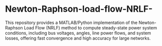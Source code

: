# Newton-Raphson-load-flow-NRLF-
This repository provides a MATLAB/Python implementation of the Newton-Raphson Load Flow (NRLF) method to compute steady-state power system conditions, including bus voltages, angles, line power flows, and system losses, offering fast convergence and high accuracy for large networks.
